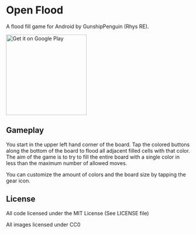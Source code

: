 # Open Flood

A flood fill game for Android by GunshipPenguin (Rhys RE).

<a href="https://play.google.com/store/apps/details?id=com.gunshippenguin.openflood">
    <img alt="Get it on Google Play" src="https://play.google.com/intl/en_us/badges/images/apps/en-play-badge.png" style="width: 220px;"/>
</a>

## Gameplay

You start in the upper left hand corner of the board. Tap the colored buttons along the
bottom of the board to flood all adjacent filled cells with that color. The aim of the game
is to try to fill the entire board with a single color in less than the maximum number of
allowed moves.

You can customize the amount of colors and the board size by tapping the gear icon.

## License

All code licensed under the MIT License (See LICENSE file)

All images licensed under CC0
